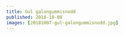 ```yaml
---
title: Gul galongummisnodd
published: 2018-10-08
images: [20181007-gul-galongummisnodd.jpg]
---
```

